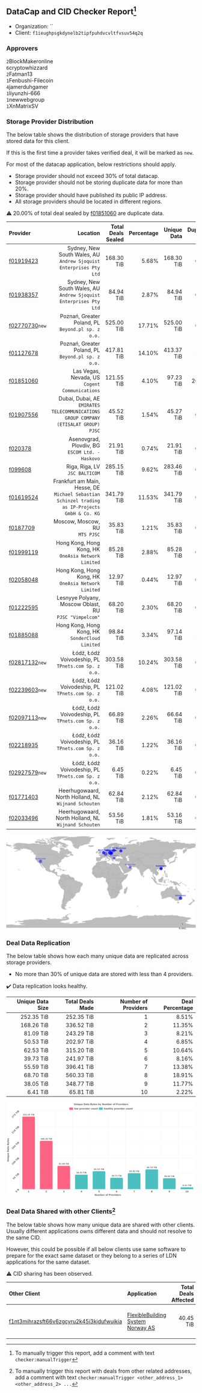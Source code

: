## DataCap and CID Checker Report[^1]
 - Organization: ``
 - Client: `f1ieughpsgkdynelb2tipfpuhdvcvltfvsuv54q2q`
### Approvers
`2`BlockMakeronline<br/>`6`cryptowhizzard<br/>`2`Fatman13<br/>`1`Fenbushi-Filecoin<br/>`4`jamerduhgamer<br/>`1`liyunzhi-666<br/>`1`newwebgroup<br/>`1`XnMatrixSV


### Storage Provider Distribution
The below table shows the distribution of storage providers that have stored data for this client.

If this is the first time a provider takes verified deal, it will be marked as `new`.

For most of the datacap application, below restrictions should apply.
 - Storage provider should not exceed 30% of total datacap.
 - Storage provider should not be storing duplicate data for more than 20%.
 - Storage provider should have published its public IP address.
 - All storage providers should be located in different regions.

⚠️ 20.00% of total deal sealed by [f01851060](https://filfox.info/en/address/f01851060) are duplicate data.

| Provider                                                    |                                                                                           Location | Total Deals Sealed | Percentage | Unique Data | Duplicate Deals |
| :---------------------------------------------------------- | -------------------------------------------------------------------------------------------------: | -----------------: | ---------: | ----------: | --------------: |
| [f01919423](https://filfox.info/en/address/f01919423)       |                              Sydney, New South Wales, AU<br/>`Andrew Sjoquist Enterprises Pty Ltd` |         168.30 TiB |      5.68% |  168.30 TiB |           0.00% |
| [f01938357](https://filfox.info/en/address/f01938357)       |                              Sydney, New South Wales, AU<br/>`Andrew Sjoquist Enterprises Pty Ltd` |          84.94 TiB |      2.87% |   84.94 TiB |           0.00% |
| [f02770730](https://filfox.info/en/address/f02770730)`new`  |                                              Poznań, Greater Poland, PL<br/>`Beyond.pl sp. z o.o.` |         525.00 TiB |     17.71% |  525.00 TiB |           0.00% |
| [f01127678](https://filfox.info/en/address/f01127678)       |                                              Poznań, Greater Poland, PL<br/>`Beyond.pl sp. z o.o.` |         417.81 TiB |     14.10% |  413.37 TiB |           1.06% |
| [f01851060](https://filfox.info/en/address/f01851060)       |                                                  Las Vegas, Nevada, US<br/>`Cogent Communications` |         121.55 TiB |      4.10% |   97.23 TiB |          20.00% |
| [f01907556](https://filfox.info/en/address/f01907556)       |             Dubai, Dubai, AE<br/>`EMIRATES TELECOMMUNICATIONS GROUP COMPANY (ETISALAT GROUP) PJSC` |          45.52 TiB |      1.54% |   45.27 TiB |           0.55% |
| [f020378](https://filfox.info/en/address/f020378)           |                                                 Asenovgrad, Plovdiv, BG<br/>`ESCOM Ltd. - Haskovo` |          21.91 TiB |      0.74% |   21.91 TiB |           0.00% |
| [f099608](https://filfox.info/en/address/f099608)           |                                                                  Riga, Riga, LV<br/>`JSC BALTICOM` |         285.15 TiB |      9.62% |  283.46 TiB |           0.59% |
| [f01619524](https://filfox.info/en/address/f01619524)       | Frankfurt am Main, Hesse, DE<br/>`Michael Sebastian Schinzel trading as IP-Projects GmbH & Co. KG` |         341.79 TiB |     11.53% |  341.79 TiB |           0.00% |
| [f0187709](https://filfox.info/en/address/f0187709)         |                                                                  Moscow, Moscow, RU<br/>`MTS PJSC` |          35.83 TiB |      1.21% |   35.83 TiB |           0.00% |
| [f01999119](https://filfox.info/en/address/f01999119)       |                                             Hong Kong, Hong Kong, HK<br/>`OneAsia Network Limited` |          85.28 TiB |      2.88% |   85.28 TiB |           0.00% |
| [f02058048](https://filfox.info/en/address/f02058048)       |                                             Hong Kong, Hong Kong, HK<br/>`OneAsia Network Limited` |          12.97 TiB |      0.44% |   12.97 TiB |           0.00% |
| [f01222595](https://filfox.info/en/address/f01222595)       |                                          Lesnyye Polyany, Moscow Oblast, RU<br/>`PJSC "Vimpelcom"` |          68.20 TiB |      2.30% |   68.20 TiB |           0.00% |
| [f01885088](https://filfox.info/en/address/f01885088)       |                                                 Hong Kong, Hong Kong, HK<br/>`SonderCloud Limited` |          98.84 TiB |      3.34% |   97.14 TiB |           1.72% |
| [f02817132](https://filfox.info/en/address/f02817132)`new`  |                                             Łódź, Łódź Voivodeship, PL<br/>`TPnets.com Sp. z o.o.` |         303.58 TiB |     10.24% |  303.58 TiB |           0.00% |
| [f02239603](https://filfox.info/en/address/f02239603)`new`  |                                             Łódź, Łódź Voivodeship, PL<br/>`TPnets.com Sp. z o.o.` |         121.02 TiB |      4.08% |  121.02 TiB |           0.00% |
| [f02097113](https://filfox.info/en/address/f02097113)`new`  |                                             Łódź, Łódź Voivodeship, PL<br/>`TPnets.com Sp. z o.o.` |          66.89 TiB |      2.26% |   66.64 TiB |           0.37% |
| [f02218935](https://filfox.info/en/address/f02218935)       |                                             Łódź, Łódź Voivodeship, PL<br/>`TPnets.com Sp. z o.o.` |          36.16 TiB |      1.22% |   36.16 TiB |           0.00% |
| [f02927579](https://filfox.info/en/address/f02927579)`new`  |                                             Łódź, Łódź Voivodeship, PL<br/>`TPnets.com Sp. z o.o.` |           6.45 TiB |      0.22% |    6.45 TiB |           0.00% |
| [f01771403](https://filfox.info/en/address/f01771403)       |                                            Heerhugowaard, North Holland, NL<br/>`Wijnand Schouten` |          62.84 TiB |      2.12% |   62.84 TiB |           0.00% |
| [f02033496](https://filfox.info/en/address/f02033496)       |                                            Heerhugowaard, North Holland, NL<br/>`Wijnand Schouten` |          53.56 TiB |      1.81% |   53.16 TiB |           0.76% |

<img src="https://raw.githubusercontent.com/data-preservation-programs/filplus-checker-assets/main/filecoin-project/filecoin-plus-large-datasets/issues/928/1707528225721.png"/>

### Deal Data Replication
The below table shows how each many unique data are replicated across storage providers.

- No more than 30% of unique data are stored with less than 4 providers.

✔️ Data replication looks healthy.

| Unique Data Size | Total Deals Made | Number of Providers | Deal Percentage |
| ---------------: | ---------------: | ------------------: | --------------: |
|       252.35 TiB |       252.35 TiB |                   1 |           8.51% |
|       168.26 TiB |       336.52 TiB |                   2 |          11.35% |
|        81.09 TiB |       243.29 TiB |                   3 |           8.21% |
|        50.53 TiB |       202.97 TiB |                   4 |           6.85% |
|        62.53 TiB |       315.20 TiB |                   5 |          10.64% |
|        39.73 TiB |       241.97 TiB |                   6 |           8.16% |
|        55.59 TiB |       396.41 TiB |                   7 |          13.38% |
|        68.70 TiB |       560.33 TiB |                   8 |          18.91% |
|        38.05 TiB |       348.77 TiB |                   9 |          11.77% |
|         6.41 TiB |        65.81 TiB |                  10 |           2.22% |

<img src="https://raw.githubusercontent.com/data-preservation-programs/filplus-checker-assets/main/filecoin-project/filecoin-plus-large-datasets/issues/928/1707528226386.png"/>

### Deal Data Shared with other Clients[^3]
The below table shows how many unique data are shared with other clients.
Usually different applications owns different data and should not resolve to the same CID.

However, this could be possible if all below clients use same software to prepare for the exact same dataset or they belong to a series of LDN applications for the same dataset.

⚠️ CID sharing has been observed.

| Other Client                                                                                                          | Application                                                                                                       | Total Deals Affected | Unique CIDs | Approvers                                                                                               |
| :-------------------------------------------------------------------------------------------------------------------- | :---------------------------------------------------------------------------------------------------------------- | -------------------: | ----------: | :------------------------------------------------------------------------------------------------------ |
| [f1nt3mihrazsft66v6zgcyru2k45i3kjdufwujkia](https://filfox.info/en/address/f1nt3mihrazsft66v6zgcyru2k45i3kjdufwujkia) | [FlexibleBuilding System Norway AS](https://github.com/filecoin-project/filecoin-plus-large-datasets/issues/1596) |            40.45 TiB |       1,273 | `1`BlockMakeronline<br/>`1`cryptowhizzard<br/>`3`jamerduhgamer<br/>`2`laurarenpanda<br/>`2`liyunzhi-666 |

[^1]: To manually trigger this report, add a comment with text `checker:manualTrigger`

[^2]: Deals from those addresses are combined into this report as they are specified with `checker:manualTrigger`

[^3]: To manually trigger this report with deals from other related addresses, add a comment with text `checker:manualTrigger <other_address_1> <other_address_2> ...`
